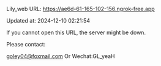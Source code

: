Lily_web URL: https://ae6d-61-165-102-156.ngrok-free.app

Updated at: 2024-12-10 02:21:54

If you cannot open this URL, the server might be down.

Please contact: 

goley04@foxmail.com Or Wechat:GL_yeaH